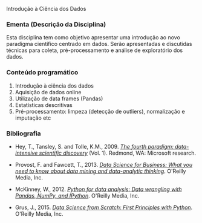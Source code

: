 Introdução à Ciência dos Dados 


### Ementa (Descrição da Disciplina)

Esta disciplina tem como objetivo apresentar uma introdução ao novo paradigma científico 
centrado em dados. Serão apresentadas e discutidas técnicas para coleta, pré-processamento 
e análise de exploratório dos dados. 

### Conteúdo programático

1. Introdução à ciência dos dados
2. Aquisição de dados online
3. Utilização de data frames (Pandas)
4. Estatísticas descritivas
5. Pré-processamento: limpeza (detecção de outliers), normalização e imputação etc


### Bibliografia

- Hey, T., Tansley, S. and Tolle, K.M., 2009. [*The fourth paradigm: data-intensive
scientific discovery*](https://www.microsoft.com/en-us/research/publication/fourth-paradigm-data-intensive-scientific-discovery/) (Vol. 1). Redmond, WA: Microsoft research.

- Provost, F. and Fawcett, T., 2013. [*Data Science for Business: What you need to
know about data mining and data-analytic thinking*](https://www.amazon.com.br/Data-Science-Business-Data-Analytic-Thinking/dp/1449361323). O'Reilly Media, Inc.

- McKinney, W., 2012. [*Python for data analysis: Data wrangling with Pandas, NumPy,
and IPython*](http://shop.oreilly.com/product/0636920023784.do). O'Reilly Media, Inc.

- Grus, J., 2015. [*Data Science from Scratch: First Principles with Python*](https://www.amazon.com.br/Data-Science-Scratch-Principles-Python/dp/149190142X).
O'Reilly Media, Inc.

